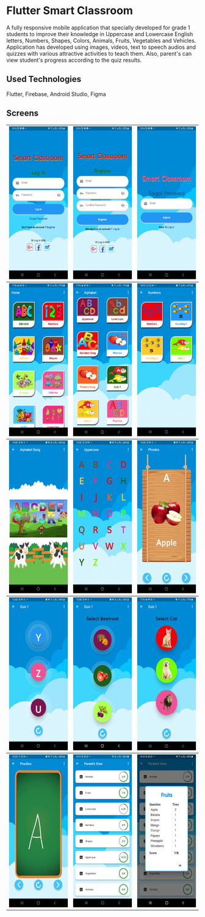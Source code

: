 # Flutter Smart Classroom

A fully responsive mobile application that specially developed for grade 1 students to improve their knowledge in Uppercase and Lowercase English letters, Numbers, Shapes, Colors, Animals, Fruits, Vegetables and Vehicles. Application has developed using images, videos, text to speech audios and quizzes with various attractive activities to teach them. Also, parent's can view student's progress according to the quiz results.

## Used Technologies
  Flutter,
  Firebase,
  Android Studio,
  Figma

##  Screens
<table>
  <tr>
    <th scope="col"><img src="https://github.com/IsuruNWeerasinghe/Flutter-Smart-Classroom/blob/master/Screenshots/Screenshot_20220611-201411.jpg" width="200" height="400"></th>
    <th scope="col"><img src="https://github.com/IsuruNWeerasinghe/Flutter-Smart-Classroom/blob/master/Screenshots/Screenshot_20220611-201418.jpg" width="200" height="400"></th>
    <th scope="col"><img src="https://github.com/IsuruNWeerasinghe/Flutter-Smart-Classroom/blob/master/Screenshots/Screenshot_20220611-201428.jpg" width="200" height="400"></th>
  </tr>
  <tr>
    <th scope="col"><img src="https://github.com/IsuruNWeerasinghe/Flutter-Smart-Classroom/blob/master/Screenshots/Screenshot_20220614-071855.jpg" width="200" height="400"></th>
    <th scope="col"><img src="https://github.com/IsuruNWeerasinghe/Flutter-Smart-Classroom/blob/master/Screenshots/Screenshot_20220614-071905.jpg" width="200" height="400"></th>
    <th scope="col"><img src="https://github.com/IsuruNWeerasinghe/Flutter-Smart-Classroom/blob/master/Screenshots/Screenshot_20220608-225147.jpg" width="200" height="400"></th> 
  </tr>
  <tr>
    <th scope="col"><img src="https://github.com/IsuruNWeerasinghe/Flutter-Smart-Classroom/blob/master/Screenshots/Screenshot_20220609-000232.jpg" width="200" height="400"></th>
    <th scope="col"><img src="https://github.com/IsuruNWeerasinghe/Flutter-Smart-Classroom/blob/master/Screenshots/Screenshot_20220609-000208.jpg" width="200" height="400"></th>
    <th scope="col"><img src="https://github.com/IsuruNWeerasinghe/Flutter-Smart-Classroom/blob/master/Screenshots/Screenshot_20220609-000243.jpg" width="200" height="400"></th>
  </tr>
  <tr>
    <th scope="col"><img src="https://github.com/IsuruNWeerasinghe/Flutter-Smart-Classroom/blob/master/Screenshots/Screenshot_20220609-000306.jpg" width="200" height="400"></th>
    <th scope="col"><img src="https://github.com/IsuruNWeerasinghe/Flutter-Smart-Classroom/blob/master/Screenshots/Screenshot_20220609-000624.jpg" width="200" height="400"></th>
    <th scope="col"><img src="https://github.com/IsuruNWeerasinghe/Flutter-Smart-Classroom/blob/master/Screenshots/Screenshot_20220614-071935.jpg" width="200" height="400"></th>
  </tr>
  <tr>
    <th scope="col"><img src="https://github.com/IsuruNWeerasinghe/Flutter-Smart-Classroom/blob/master/Screenshots/Screenshot_20220609-000334.jpg" width="200" height="400"></th>
    <th scope="col"><img src="https://github.com/IsuruNWeerasinghe/Flutter-Smart-Classroom/blob/master/Screenshots/Screenshot_20220610-201436.jpg" width="200" height="400"></th>
    <th scope="col"><img src="https://github.com/IsuruNWeerasinghe/Flutter-Smart-Classroom/blob/master/Screenshots/Screenshot_20220610-201443.jpg" width="200" height="400"></th>
  </tr>
  
</table>
